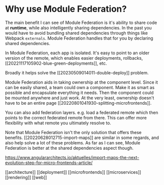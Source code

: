 # Why use Module Federation?

The main benefit I can see of Module Federation is it's ability to share code at **runtime**, while also intelligently sharing dependencies. In the past you would have to avoid bundling shared dependencies through things like Webpack `externals`. Module Federation handles that for you by declaring shared dependencies.

In Module Federation, each app is isolated. It's easy to point to an older version of the remote, which enables easier deployments, rollbacks, [[20221117105902-blue-green-deployments]], etc.

Broadly it helps solve the [[20230509014011-double-deploy]] problem.

Module Federation aids in taking ownership at the component level. Since it can be easily shared, a team could own a component. Make it as smart as possible and encapsulate everything it needs. Then the component could be mounted anywhere and just work. At the very least, ownership doesn't have to be an entire page [[20220801041930-splitting-microfrontends]].

You can also add federation layers. e.g. load a federated remote which then points to the correct federated remote from there. This can offer more flexibility with what remote you ultimately resolve to.

Note that Module Federation isn't the only solution that offers these benefits. [[20220628012715-import-maps]] are similar in some regards, and also help solve a lot of these problems. As far as I can see, Module Federation is better at the shared dependencies aspect though.

https://www.angulararchitects.io/aktuelles/import-maps-the-next-evolution-step-for-micro-frontends-article/

[[architecture]]
[[deployment]]
[[microfrontends]]
[[microservices]]
[[rendering]]
[[web]]

